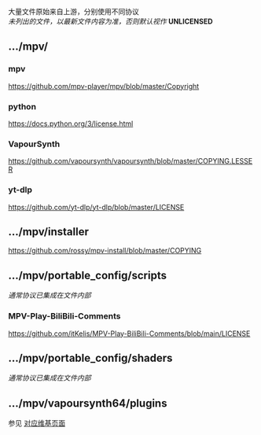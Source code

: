 大量文件原始来自上游，分别使用不同协议  
_未列出的文件，以最新文件内容为准，否则默认视作_ **UNLICENSED**



## .../mpv/

### mpv
https://github.com/mpv-player/mpv/blob/master/Copyright

### python
https://docs.python.org/3/license.html

### VapourSynth
https://github.com/vapoursynth/vapoursynth/blob/master/COPYING.LESSER

### yt-dlp
https://github.com/yt-dlp/yt-dlp/blob/master/LICENSE


## .../mpv/installer
https://github.com/rossy/mpv-install/blob/master/COPYING


## .../mpv/portable_config/scripts

_通常协议已集成在文件内部_

### MPV-Play-BiliBili-Comments
https://github.com/itKelis/MPV-Play-BiliBili-Comments/blob/main/LICENSE


## .../mpv/portable_config/shaders

_通常协议已集成在文件内部_


## .../mpv/vapoursynth64/plugins

参见 [对应维基页面](https://github.com/hooke007/MPV_lazy/wiki/2_portable_config#vs%E8%84%9A%E6%9C%AC%E8%B7%AF%E5%BE%84-)


